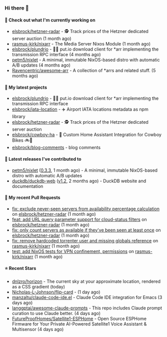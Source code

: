 ### Hi there 👋

#### 👷 Check out what I'm currently working on

- [elsbrock/hetzner-radar](https://github.com/elsbrock/hetzner-radar) - 🕵️ Track prices of the Hetzner dedicated server auction (1 month ago)
- [rasmus-kirk/nixarr](https://github.com/rasmus-kirk/nixarr) - The Media Server Nixos Module (1 month ago)
- [elsbrock/plundrio](https://github.com/elsbrock/plundrio) - 🏴‍☠️ put.io download client for *arr implementing the transmission RPC interface (4 months ago)
- [petm5/nixlet](https://github.com/petm5/nixlet) - A minimal, immutable NixOS-based distro with automatic A/B updates (4 months ago)
- [Ravencentric/awesome-arr](https://github.com/Ravencentric/awesome-arr) - A collection of *arrs and related stuff. (5 months ago)

#### 🌱 My latest projects

- [elsbrock/plundrio](https://github.com/elsbrock/plundrio) - 🏴‍☠️ put.io download client for *arr implementing the transmission RPC interface
- [elsbrock/iata-location](https://github.com/elsbrock/iata-location) - ✈️ Airport IATA locations metadata as npm library
- [elsbrock/hetzner-radar](https://github.com/elsbrock/hetzner-radar) - 🕵️ Track prices of the Hetzner dedicated server auction
- [elsbrock/cowboy-ha](https://github.com/elsbrock/cowboy-ha) - 🤠 Custom Home Assistant Integration for Cowboy Bikes 🚲💨
- [elsbrock/blog-comments](https://github.com/elsbrock/blog-comments) - blog comments

#### 🔭 Latest releases I've contributed to

- [petm5/nixlet](https://github.com/petm5/nixlet) ([0.3.3](https://github.com/petm5/nixlet/releases/tag/0.3.3), 1 month ago) - A minimal, immutable NixOS-based distro with automatic A/B updates
- [duckdb/duckdb-web](https://github.com/duckdb/duckdb-web) ([v1.2](https://github.com/duckdb/duckdb-web/releases/tag/v1.2), 2 months ago) - DuckDB website and documentation

#### 🔨 My recent Pull Requests

- [fix: exclude never-seen servers from availability percentage calculation](https://github.com/elsbrock/hetzner-radar/pull/217) on [elsbrock/hetzner-radar](https://github.com/elsbrock/hetzner-radar) (1 month ago)
- [feat: add URL query parameter support for cloud-status filters](https://github.com/elsbrock/hetzner-radar/pull/216) on [elsbrock/hetzner-radar](https://github.com/elsbrock/hetzner-radar) (1 month ago)
- [fix: only count servers as available if they&#39;ve been seen at least once](https://github.com/elsbrock/hetzner-radar/pull/215) on [elsbrock/hetzner-radar](https://github.com/elsbrock/hetzner-radar) (1 month ago)
- [fix: remove hardcoded torrenter user and missing globals reference](https://github.com/rasmus-kirk/nixarr/pull/72) on [rasmus-kirk/nixarr](https://github.com/rasmus-kirk/nixarr) (1 month ago)
- [test: add NixOS tests for VPN confinement, permissions](https://github.com/rasmus-kirk/nixarr/pull/71) on [rasmus-kirk/nixarr](https://github.com/rasmus-kirk/nixarr) (1 month ago)

#### ⭐ Recent Stars

- [dnlzro/horizon](https://github.com/dnlzro/horizon) - The current sky at your approximate location, rendered as a CSS gradient (today)
- [Nicholas-L-Johnson/flip-card](https://github.com/Nicholas-L-Johnson/flip-card) -  (1 day ago)
- [manzaltu/claude-code-ide.el](https://github.com/manzaltu/claude-code-ide.el) - Claude Code IDE integration for Emacs (3 days ago)
- [langgptai/awesome-claude-prompts](https://github.com/langgptai/awesome-claude-prompts) - This repo includes Claude prompt curation to use Claude better. (4 days ago)
- [FutureProofHomes/Satellite1-ESPHome](https://github.com/FutureProofHomes/Satellite1-ESPHome) - Open Source ESPHome Firmware for Your Private AI-Powered Satellite1 Voice Assistant &amp; Multisensor (4 days ago)
